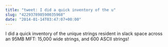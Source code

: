 ```yaml
---
title: "tweet: I did a quick inventory of the u"
slug: "422937898590035968"
date: "2014-01-14T03:47:07+00:00"
---
```

I did a quick inventory of the unique strings resident in slack space across an 95MB MFT: 15,000 wide strings, and 600 ASCII strings!